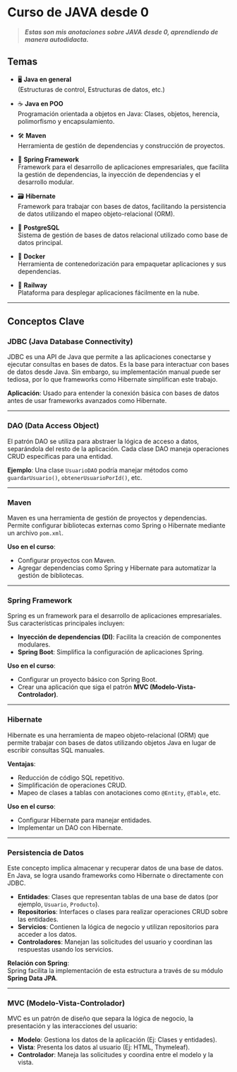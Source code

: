 # Curso de JAVA desde 0

> ***Estas son mis anotaciones sobre JAVA desde 0, aprendiendo de manera autodidacta.***

## Temas

- 🖥️ **Java en general**  
  (Estructuras de control, Estructuras de datos, etc.)

- ☕ **Java en POO**  
  Programación orientada a objetos en Java: Clases, objetos, herencia, polimorfismo y encapsulamiento.

- 🛠️ **Maven**  
  Herramienta de gestión de dependencias y construcción de proyectos.

- 🌱 **Spring Framework**  
  Framework para el desarrollo de aplicaciones empresariales, que facilita la gestión de dependencias, la inyección de dependencias y el desarrollo modular.

- 🗃️ **Hibernate**  
  Framework para trabajar con bases de datos, facilitando la persistencia de datos utilizando el mapeo objeto-relacional (ORM).

- 🐘 **PostgreSQL**  
  Sistema de gestión de bases de datos relacional utilizado como base de datos principal.

- 🐋 **Docker**  
  Herramienta de contenedorización para empaquetar aplicaciones y sus dependencias.

- 🚀 **Railway**  
  Plataforma para desplegar aplicaciones fácilmente en la nube.

---

## Conceptos Clave

### **JDBC (Java Database Connectivity)**  
JDBC es una API de Java que permite a las aplicaciones conectarse y ejecutar consultas en bases de datos. Es la base para interactuar con bases de datos desde Java. Sin embargo, su implementación manual puede ser tediosa, por lo que frameworks como Hibernate simplifican este trabajo.

**Aplicación**: Usado para entender la conexión básica con bases de datos antes de usar frameworks avanzados como Hibernate.

---

### **DAO (Data Access Object)**  
El patrón DAO se utiliza para abstraer la lógica de acceso a datos, separándola del resto de la aplicación. Cada clase DAO maneja operaciones CRUD específicas para una entidad.

**Ejemplo**: Una clase `UsuarioDAO` podría manejar métodos como `guardarUsuario()`, `obtenerUsuarioPorId()`, etc.

---

### **Maven**  
Maven es una herramienta de gestión de proyectos y dependencias. Permite configurar bibliotecas externas como Spring o Hibernate mediante un archivo `pom.xml`.

**Uso en el curso**:  
- Configurar proyectos con Maven.
- Agregar dependencias como Spring y Hibernate para automatizar la gestión de bibliotecas.

---

### **Spring Framework**  
Spring es un framework para el desarrollo de aplicaciones empresariales. Sus características principales incluyen:  
- **Inyección de dependencias (DI)**: Facilita la creación de componentes modulares.  
- **Spring Boot**: Simplifica la configuración de aplicaciones Spring.  

**Uso en el curso**:  
- Configurar un proyecto básico con Spring Boot.  
- Crear una aplicación que siga el patrón **MVC (Modelo-Vista-Controlador)**.

---

### **Hibernate**  
Hibernate es una herramienta de mapeo objeto-relacional (ORM) que permite trabajar con bases de datos utilizando objetos Java en lugar de escribir consultas SQL manuales.

**Ventajas**:  
- Reducción de código SQL repetitivo.  
- Simplificación de operaciones CRUD.  
- Mapeo de clases a tablas con anotaciones como `@Entity`, `@Table`, etc.

**Uso en el curso**:  
- Configurar Hibernate para manejar entidades.  
- Implementar un DAO con Hibernate.

---

### **Persistencia de Datos**  
Este concepto implica almacenar y recuperar datos de una base de datos. En Java, se logra usando frameworks como Hibernate o directamente con JDBC.

- **Entidades**: Clases que representan tablas de una base de datos (por ejemplo, `Usuario`, `Producto`).  
- **Repositorios**: Interfaces o clases para realizar operaciones CRUD sobre las entidades.  
- **Servicios**: Contienen la lógica de negocio y utilizan repositorios para acceder a los datos.  
- **Controladores**: Manejan las solicitudes del usuario y coordinan las respuestas usando los servicios.

**Relación con Spring**:  
Spring facilita la implementación de esta estructura a través de su módulo **Spring Data JPA**.

---

### **MVC (Modelo-Vista-Controlador)**  
MVC es un patrón de diseño que separa la lógica de negocio, la presentación y las interacciones del usuario:  
- **Modelo**: Gestiona los datos de la aplicación (Ej: Clases y entidades).  
- **Vista**: Presenta los datos al usuario (Ej: HTML, Thymeleaf).  
- **Controlador**: Maneja las solicitudes y coordina entre el modelo y la vista.


